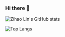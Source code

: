 ### Hi there 👋


![Zihao Lin's GitHub stats](https://github-readme-stats.vercel.app/api?username=linzihao1999&count_private=true&show_icons=true)

![Top Langs](https://github-readme-stats.vercel.app/api/top-langs/?username=linzihao1999&hide=jupyter%20notebook)

<!--
**linzihao1999/linzihao1999** is a ✨ _special_ ✨ repository because its `README.md` (this file) appears on your GitHub profile.

Here are some ideas to get you started:

- 🔭 I’m currently working on ...
- 🌱 I’m currently learning ...
- 👯 I’m looking to collaborate on ...
- 🤔 I’m looking for help with ...
- 💬 Ask me about ...
- 📫 How to reach me: ...
- 😄 Pronouns: ...
- ⚡ Fun fact: ...
-->
